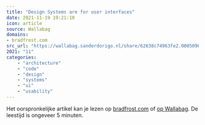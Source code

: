 ```yaml
---
title: "Design Systems are for user interfaces"
date: 2021-11-19 19:21:10
icon: article
source: Wallabag
domains:
- bradfrost.com
src_url: "https://wallabag.sanderdorigo.nl/share/62638c74963fe2.00050969"
2021: "11"
categories:
    - "architecture"
    - "code"
    - "design"
    - "systems"
    - "ui"
    - "usability"
---
```

Het oorspronkelijke artikel kan je lezen op [bradfrost.com](https://bradfrost.com/blog/post/design-systems-are-for-user-interfaces/) of [op Wallabag](https://wallabag.sanderdorigo.nl/share/62638c74963fe2.00050969). De leestijd is ongeveer 5 minuten.